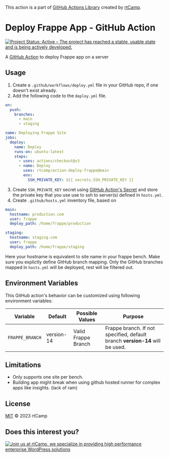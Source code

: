 This action is a part of [GitHub Actions Library](https://github.com/rtCamp/github-actions-library/) created
by [rtCamp](https://github.com/rtCamp/).

# Deploy Frappe App - GitHub Action

[![Project Status: Active – The project has reached a stable, usable state and is being actively developed.](https://www.repostatus.org/badges/latest/active.svg)](https://www.repostatus.org/#active)

A [GitHub Action](https://github.com/features/actions) to deploy Frappe app on a server


## Usage

1. Create a `.github/workflows/deploy.yml` file in your GitHub repo, if one doesn't exist already.
2. Add the following code to the `deploy.yml` file.

```yml
on: 
  push:
    branches:
      - main
      - staging

name: Deploying Frappe Site
jobs:
  deploy:
    name: Deploy
    runs-on: ubuntu-latest
    steps:
      - uses: actions/checkout@v3
      - name: Deploy
        uses: rtcamp/action-deploy-frappe@main
        env:
          SSH_PRIVATE_KEY: ${{ secrets.SSH_PRIVATE_KEY }}
```

3. Create `SSH_PRIVATE_KEY` secret
   using [GitHub Action's Secret](https://developer.github.com/actions/creating-workflows/storing-secrets) and store the
   private key that you use use to ssh to server(s) defined in `hosts.yml`.
4. Create `.github/hosts.yml` inventory file, based on 

```yml
main:
  hostname: production.com 
  user: frappe
  deploy_path: /home/frappe/production

staging:
  hostname: staging.com 
  user: frappe
  deploy_path: /home/frappe/staging

```

Here your hostname is equivalent to site name in your frappe bench.
Make sure you explictly define GitHub branch mapping. Only the GitHub branches mapped in `hosts.yml` will be deployed, rest will be filtered out.

## Environment Variables

This GitHub action's behavior can be customized using following environment variables:

Variable          | Default | Possible  Values                                                    | Purpose
------------------|---------|---------------------------------------------------------------------|------------------------------------------------------------------------------------------------------------------------------------------------------------------------------------------------------------------------------------------------------------------------------------
`FRAPPE_BRANCH`  | version-14 | Valid Frappe Branch | Frappe branch. If not specified, default branch **version-14** will be used.

## Limitations

- Only supports one site per bench.
- Building app might break when using github hosted runner for complex apps like insights. (lack of ram)

## License

[MIT](LICENSE) © 2023 rtCamp

## Does this interest you?

<a href="https://rtcamp.com/"><img src="https://rtcamp.com/wp-content/uploads/sites/2/2019/04/github-banner@2x.png" alt="Join us at rtCamp, we specialize in providing high performance enterprise WordPress solutions"></a>
